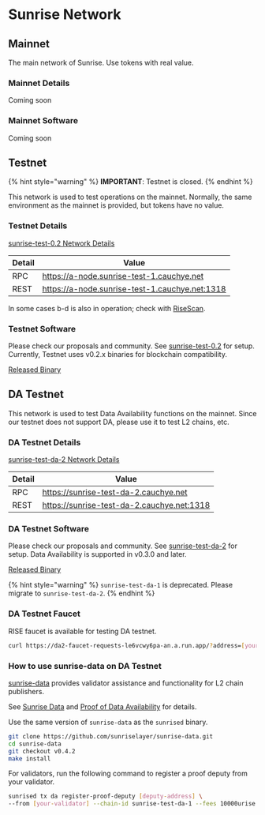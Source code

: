 # Sunrise Network

## Mainnet

The main network of Sunrise. Use tokens with real value.

### Mainnet Details

Coming soon

### Mainnet Software

Coming soon

## Testnet

{% hint style="warning" %}
**IMPORTANT**: Testnet is closed.
{% endhint %}

This network is used to test operations on the mainnet. Normally, the same environment as the mainnet is provided, but tokens have no value.

### Testnet Details

[sunrise-test-0.2 Network Details](https://github.com/sunriselayer/network/tree/main/sunrise-test-0.2)

| Detail | Value                                            |
| ------ | ------------------------------------------------ |
| RPC    | <https://a-node.sunrise-test-1.cauchye.net>      |
| REST   | <https://a-node.sunrise-test-1.cauchye.net:1318> |

In some cases b-d is also in operation; check with [RiseScan](https://testnet.risescan.sunriselayer.io/).

### Testnet Software

Please check our proposals and community. See [sunrise-test-0.2](https://github.com/sunriselayer/network/tree/main/sunrise-test-0.2) for setup.
Currently, Testnet uses v0.2.x binaries for blockchain compatibility.

[Released Binary](https://github.com/sunriselayer/sunrise/releases)

## DA Testnet

This network is used to test Data Availability functions on the mainnet.
Since our testnet does not support DA, please use it to test L2 chains, etc.

### DA Testnet Details

[sunrise-test-da-2 Network Details](https://github.com/sunriselayer/network/tree/main/sunrise-test-da-2)

| Detail | Value                                        |
| ------ | -------------------------------------------- |
| RPC    | <https://sunrise-test-da-2.cauchye.net>      |
| REST   | <https://sunrise-test-da-2.cauchye.net:1318> |

### DA Testnet Software

Please check our proposals and community. See [sunrise-test-da-2](https://github.com/sunriselayer/network/tree/main/sunrise-test-da-2) for setup.
Data Availability is supported in v0.3.0 and later.

[Released Binary](https://github.com/sunriselayer/sunrise/releases)

{% hint style="warning" %}
`sunrise-test-da-1` is deprecated. Please migrate to `sunrise-test-da-2`.
{% endhint %}

### DA Testnet Faucet

RISE faucet is available for testing DA testnet.

```bash
curl https://da2-faucet-requests-le6vcwy6pa-an.a.run.app/?address=[your-address]
```

### How to use sunrise-data on DA Testnet

[sunrise-data](https://github.com/sunriselayer/sunrise-data) provides validator assistance and functionality for L2 chain publishers.

See [Sunrise Data](../../build/l2-blockchains/rollkit/sunrise-data.md) and [Proof of Data Availability](../../build/validators/data-availability-proof.md) for details.

Use the same version of `sunrise-data` as the `sunrised` binary.

```bash
git clone https://github.com/sunriselayer/sunrise-data.git
cd sunrise-data
git checkout v0.4.2
make install
```

For validators, run the following command to register a proof deputy from your validator.

```bash
sunrised tx da register-proof-deputy [deputy-address] \
--from [your-validator] --chain-id sunrise-test-da-1 --fees 10000urise --gas 1000000 --yes
```
